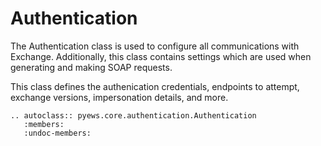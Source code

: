 # Authentication

The Authentication class is used to configure all communications with Exchange. Additionally, this class contains settings which are used when generating and making SOAP requests.

This class defines the authenication credentials, endpoints to attempt, exchange versions, impersonation details, and more.

```eval_rst
.. autoclass:: pyews.core.authentication.Authentication
   :members:
   :undoc-members:
```